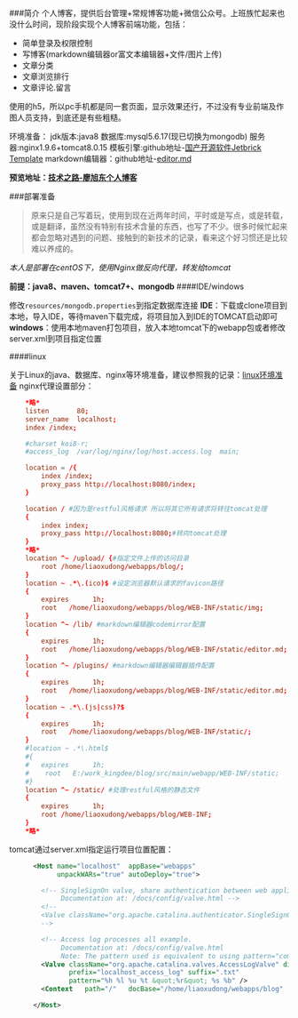 ###简介
个人博客，提供后台管理+常规博客功能+微信公众号。上班族忙起来也没什么时间，现阶段实现个人博客前端功能，包括：
* 简单登录及权限控制
* 写博客(markdown编辑器or富文本编辑器+文件/图片上传)
* 文章分类
* 文章浏览排行
* 文章评论.留言

使用的h5，所以pc手机都是同一套页面，显示效果还行，不过没有专业前端及作图人员支持，到底还是有些粗糙。

环境准备：
jdk版本:java8
数据库:mysql5.6.17(现已切换为mongodb)
服务器:nginx1.9.6+tomcat8.0.15
模板引擎:github地址-[国产开源软件Jetbrick Template]()
markdown编辑器：github地址-[editor.md]()

**预览地址：[技术之路-廖旭东个人博客](http://www.techeffic.com)**


###部署准备
>原来只是自己写着玩，使用到现在近两年时间，平时或是写点，或是转载，或是翻译，虽然没有特别有技术含量的东西，也写了不少。很多时候忙起来都会忽略对遇到的问题、接触到的新技术的记录，看来这个好习惯还是比较难以养成的。

*本人是部署在centOS下，使用Nginx做反向代理，转发给tomcat*

**前提：java8、maven、tomcat7+、mongodb**
####IDE/windows

修改`resources/mongodb.properties`到指定数据库连接
**IDE**：下载或clone项目到本地，导入IDE，等待maven下载完成，将项目加入到IDE的TOMCAT启动即可
**windows**：使用本地maven打包项目，放入本地tomcat下的webapp包或者修改server.xml到项目指定位置

####linux

关于Linux的java、数据库、nginx等环境准备，建议参照我的记录：[linux环境准备](http://www.techeffic.com/article/0000000056a6114c0156ad3a076e0003)
nginx代理设置部分：
```conf
    *略*
    listen       80;
    server_name  localhost;
    index /index;

    #charset koi8-r;
    #access_log  /var/log/nginx/log/host.access.log  main;

    location = /{
        index /index;
        proxy_pass http://localhost:8080/index;
    }

    location / #因为是restful风格请求 所以将其它所有请求将转往tomcat处理 
    {
        index index;
        proxy_pass http://localhost:8080;#转向tomcat处理
    }    
    *略*
    location ^~ /upload/ {#指定文件上传的访问目录
        root /home/liaoxudong/webapps/blog/;
    }
    location ~ .*\.(ico)$ #设定浏览器默认请求的favicon路径
    {
        expires      1h;
        root   /home/liaoxudong/webapps/blog/WEB-INF/static/img;
    }
    location ^~ /lib/ #markdown编辑器codemirror配置
    {
        expires      1h;
        root   /home/liaoxudong/webapps/blog/WEB-INF/static/editor.md;
    }
    location ^~ /plugins/ #markdown编辑器编辑器插件配置
    {
        expires      1h;
        root   /home/liaoxudong/webapps/blog/WEB-INF/static/editor.md;
    }
    location ~ .*\.(js|css)?$
    {
        expires      1h;
        root   /home/liaoxudong/webapps/blog/WEB-INF/static/;
    }
    #location ~ .*\.html$
    #{
    #   expires      1h;
    #    root   E:/work_kingdee/blog/src/main/webapp/WEB-INF/static;
    #}
    location ^~ /static/ #处理restful风格的静态文件
    {
        expires      1h;
        root /home/liaoxudong/webapps/blog/WEB-INF;
    }
    *略*
```
tomcat通过server.xml指定运行项目位置配置：
```xml
      <Host name="localhost"  appBase="webapps"
            unpackWARs="true" autoDeploy="true">

        <!-- SingleSignOn valve, share authentication between web applications
             Documentation at: /docs/config/valve.html -->
        <!--
        <Valve className="org.apache.catalina.authenticator.SingleSignOn" />
        -->

        <!-- Access log processes all example.
             Documentation at: /docs/config/valve.html
             Note: The pattern used is equivalent to using pattern="common" -->
        <Valve className="org.apache.catalina.valves.AccessLogValve" directory="logs"
               prefix="localhost_access_log" suffix=".txt"
               pattern="%h %l %u %t &quot;%r&quot; %s %b" />
        <Context   path="/"   docBase="/home/liaoxudong/webapps/blog"   debug="0"   privileged="true" > </Context >

      </Host>
```

